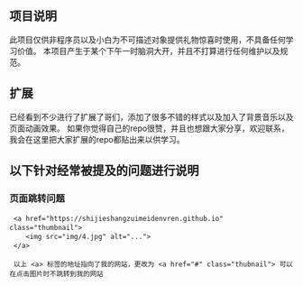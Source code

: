 

## 项目说明
此项目仅供非程序员以及小白为不可描述对象提供礼物惊喜时使用，不具备任何学习价值。
本项目产生于某个下午一时脑洞大开，并且不打算进行任何维护以及规范。

## 扩展
已经看到不少进行了扩展了哥们，添加了很多不错的样式以及加入了背景音乐以及页面动画效果。
如果你觉得自己的repo很赞，并且也想跟大家分享，欢迎联系，我会在这里把大家扩展的repo都贴出来以供学习。



## 以下针对经常被提及的问题进行说明
### 页面跳转问题
     <a href="https://shijieshangzuimeidenvren.github.io" class="thumbnail">
     	<img src="img/4.jpg" alt="...">
     </a>
     
     以上 <a> 标签的地址指向了我的网站，更改为 <a href="#" class="thubnail"> 可以在点击图片时不跳转到我的网站

